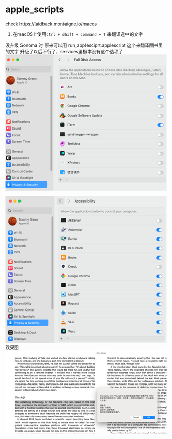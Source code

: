# apple_scripts

check https://laidback.montaigne.io/macos

1. 在macOS上使用`ctrl + shift + command + T` 来翻译选中的文字

没升级 Sonoma  时 原来可以用 run_applesciprt.applescript 这个来翻译图书里的文字
升级了以后不行了，services里根本没有这个选项了
![](Pasted%20image%2020231010175602.png)

![](Pasted%20image%2020231010175539.png)
效果图
![](Pasted%20image%2020231010175503.png)